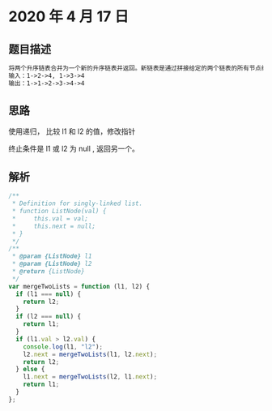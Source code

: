 # 2020 年 4 月 17 日

## 题目描述

```md
将两个升序链表合并为一个新的升序链表并返回。新链表是通过拼接给定的两个链表的所有节点组成的。
输入：1->2->4, 1->3->4
输出：1->1->2->3->4->4
```

## 思路

使用递归， 比较 l1 和 l2 的值，修改指针

终止条件是 l1 或 l2 为 null , 返回另一个。

## 解析

```js
/**
 * Definition for singly-linked list.
 * function ListNode(val) {
 *     this.val = val;
 *     this.next = null;
 * }
 */
/**
 * @param {ListNode} l1
 * @param {ListNode} l2
 * @return {ListNode}
 */
var mergeTwoLists = function (l1, l2) {
  if (l1 === null) {
    return l2;
  }
  if (l2 === null) {
    return l1;
  }
  if (l1.val > l2.val) {
    console.log(l1, "l2");
    l2.next = mergeTwoLists(l1, l2.next);
    return l2;
  } else {
    l1.next = mergeTwoLists(l2, l1.next);
    return l1;
  }
};
```
